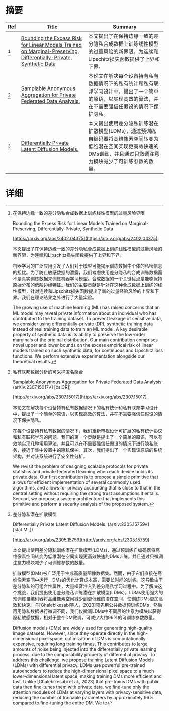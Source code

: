 # 摘要

| Ref | Title | Summary |
| --- | --- | --- |
| [^1] | [Bounding the Excess Risk for Linear Models Trained on Marginal-Preserving, Differentially-Private, Synthetic Data](https://arxiv.org/abs/2402.04375) | 本文提出了在保持边缘一致的差分隐私合成数据上训练线性模型的过量风险的新界限，为连续和Lipschitz损失函数提供了上界和下界。 |
| [^2] | [Samplable Anonymous Aggregation for Private Federated Data Analysis.](http://arxiv.org/abs/2307.15017) | 本论文在解决每个设备持有私有数据情况下的私有统计和私有联邦学习设计中，提出了一个简单的原语，以实现高效的算法，并在不需要强信任假设的情况下保护隐私。 |
| [^3] | [Differentially Private Latent Diffusion Models.](http://arxiv.org/abs/2305.15759) | 本文提出使用差分隐私训练潜在扩散模型(LDMs)，通过预训练自编码器将高维像素空间转变为低维潜在空间实现更高效快速的DMs训练，并且通过只微调注意力模块减少了可训练参数的数量。 |

# 详细

[^1]: 在保持边缘一致的差分隐私合成数据上训练线性模型的过量风险界限

    Bounding the Excess Risk for Linear Models Trained on Marginal-Preserving, Differentially-Private, Synthetic Data

    [https://arxiv.org/abs/2402.04375](https://arxiv.org/abs/2402.04375)

    本文提出了在保持边缘一致的差分隐私合成数据上训练线性模型的过量风险的新界限，为连续和Lipschitz损失函数提供了上界和下界。

    

    机器学习的广泛应用引发了人们对于模型可能揭示训练数据中个体的私密信息的担忧。为了防止敏感数据的泄露，我们考虑使用差分隐私的合成训练数据而不是真实训练数据来训练机器学习模型。合成数据的一个关键优点是能够保持原始分布的低阶边缘特征。我们的主要贡献是针对在这种合成数据上训练的线性模型，针对连续和Lipschitz损失函数提出了新的过量经验风险的上界和下界。我们在理论结果之外进行了大量实验。

    The growing use of machine learning (ML) has raised concerns that an ML model may reveal private information about an individual who has contributed to the training dataset. To prevent leakage of sensitive data, we consider using differentially-private (DP), synthetic training data instead of real training data to train an ML model. A key desirable property of synthetic data is its ability to preserve the low-order marginals of the original distribution. Our main contribution comprises novel upper and lower bounds on the excess empirical risk of linear models trained on such synthetic data, for continuous and Lipschitz loss functions. We perform extensive experimentation alongside our theoretical results.
    
[^2]: 私有联邦数据分析的可采样匿名聚合

    Samplable Anonymous Aggregation for Private Federated Data Analysis. (arXiv:2307.15017v1 [cs.CR])

    [http://arxiv.org/abs/2307.15017](http://arxiv.org/abs/2307.15017)

    本论文在解决每个设备持有私有数据情况下的私有统计和私有联邦学习设计中，提出了一个简单的原语，以实现高效的算法，并在不需要强信任假设的情况下保护隐私。

    

    在每个设备持有私有数据的情况下，我们重新审视设计可扩展的私有统计协议和私有联邦学习的问题。我们的第一个贡献是提出了一个简单的原语，可以有效地实现几种常用算法，并且可以在不需要强信任假设的情况下进行隐私账务，接近于集中设置中的隐私保护。其次，我们提出了一个实现该原语的系统架构，并对该系统进行了安全性分析。

    We revisit the problem of designing scalable protocols for private statistics and private federated learning when each device holds its private data. Our first contribution is to propose a simple primitive that allows for efficient implementation of several commonly used algorithms, and allows for privacy accounting that is close to that in the central setting without requiring the strong trust assumptions it entails. Second, we propose a system architecture that implements this primitive and perform a security analysis of the proposed system.
    
[^3]: 差分隐私潜在扩散模型

    Differentially Private Latent Diffusion Models. (arXiv:2305.15759v1 [stat.ML])

    [http://arxiv.org/abs/2305.15759](http://arxiv.org/abs/2305.15759)

    本文提出使用差分隐私训练潜在扩散模型(LDMs)，通过预训练自编码器将高维像素空间转变为低维潜在空间实现更高效快速的DMs训练，并且通过只微调注意力模块减少了可训练参数的数量。

    

    扩散模型(DMs)被广泛用于生成高质量图像数据集。然而，由于它们直接在高维像素空间中运行，DMs的优化计算成本高，需要长时间的训练。这导致由于差分隐私的可组合性属性，大量噪音注入到差分隐私学习过程中。为了解决这个挑战，我们提出使用差分隐私训练潜在扩散模型(LDMs)。LDMs使用强大的预训练自编码器将高维像素空间减少到更低维的潜在空间，使训练DMs更加高效和快速。与[Ghalebikesabi等人，2023]预先用公共数据预训练DMs，然后再用隐私数据进行微调不同，我们仅微调LDMs中不同层的注意力模块以获得隐私敏感数据，相对于整个DM微调，可减少大约96%的可训练参数数量。

    Diffusion models (DMs) are widely used for generating high-quality image datasets. However, since they operate directly in the high-dimensional pixel space, optimization of DMs is computationally expensive, requiring long training times. This contributes to large amounts of noise being injected into the differentially private learning process, due to the composability property of differential privacy. To address this challenge, we propose training Latent Diffusion Models (LDMs) with differential privacy. LDMs use powerful pre-trained autoencoders to reduce the high-dimensional pixel space to a much lower-dimensional latent space, making training DMs more efficient and fast. Unlike [Ghalebikesabi et al., 2023] that pre-trains DMs with public data then fine-tunes them with private data, we fine-tune only the attention modules of LDMs at varying layers with privacy-sensitive data, reducing the number of trainable parameters by approximately 96% compared to fine-tuning the entire DM. We te
    


